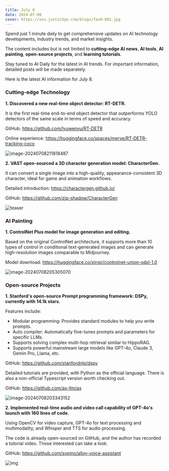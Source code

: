 ```yaml
---
title: July 8
date: 2024-07-08
cover: https://oss.justin3go.com/blogs/fav0-001.jpg
---
```


Spend just 1 minute daily to get comprehensive updates on AI technology developments, industry trends, and market insights.

The content includes but is not limited to **cutting-edge AI news**, **AI tools**, **AI painting**, **open-source projects**, and **learning tutorials**.

Stay tuned to AI Daily for the latest in AI trends. For important information, detailed posts will be made separately.

Here is the latest AI information for July 8.

### Cutting-edge Technology

**1. Discovered a new real-time object detector: RT-DETR.**

It is the first real-time end-to-end object detector that outperforms YOLO detectors of the same scale in terms of speed and accuracy.

GitHub: https://github.com/lyuwenyu/RT-DETR

Online experience: https://huggingface.co/spaces/merve/RT-DETR-tracking-coco

![image-20240708211818487](https://p.ipic.vip/xnhjac.png)

**2. VAST open-sourced a 3D character generation model: CharacterGen.**

It can convert a single image into a high-quality, appearance-consistent 3D character, ideal for game and animation workflows.

Detailed introduction: https://charactergen.github.io/

GitHub: https://github.com/zjp-shadow/CharacterGen

![teaser](https://github.com/zjp-shadow/CharacterGen/raw/main/materials/teaser.png)

### AI Painting

**1. ControlNet Plus model for image generation and editing.**

Based on the original ControlNet architecture, it supports more than 10 types of control in conditional text-generated images and can generate high-resolution images comparable to Midjourney.

Model download: https://huggingface.co/xinsir/controlnet-union-sdxl-1.0

![image-20240708205305070](https://p.ipic.vip/r93bk5.png)

### Open-source Projects

**1. Stanford's open-source Prompt programming framework: DSPy, currently with 14.1k stars.**

Features include:

- Modular programming: Provides standard modules to help you write prompts.
- Auto compiler: Automatically fine-tunes prompts and parameters for specific LLMs.
- Supports solving complex multi-hop retrieval similar to HippoRAG.
- Supports powerful mainstream large models like GPT-4o, Claude 3, Gemin Pro, Llama, etc.

GitHub: https://github.com/stanfordnlp/dspy

Detailed tutorials are provided, with Python as the official language. There is also a non-official Typescript version worth checking out.

GitHub: https://github.com/ax-llm/ax

![image-20240708203343152](https://p.ipic.vip/0yluae.png)

**2. Implemented real-time audio and video call capability of GPT-4o's launch with 160 lines of code.**

Using OpenCV for video capture, GPT-4o for text processing and multimodality, and Whisper and TTS for audio processing.

The code is already open-sourced on GitHub, and the author has recorded a tutorial video. Those interested can take a look.

GitHub: https://github.com/svpino/alloy-voice-assistant

![img](https://img.youtube.com/vi/zVttVCQvACQ/maxresdefault.jpg)
